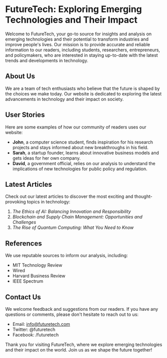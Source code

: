 <!--font:Poppins-->

# FutureTech: Exploring Emerging Technologies and Their Impact

Welcome to FutureTech, your go-to source for insights and analysis on emerging technologies and their potential to transform industries and improve people's lives. Our mission is to provide accurate and reliable information to our readers, including students, researchers, entrepreneurs, and policymakers, who are interested in staying up-to-date with the latest trends and developments in technology.

## About Us

We are a team of tech enthusiasts who believe that the future is shaped by the choices we make today. Our website is dedicated to exploring the latest advancements in technology and their impact on society.

## User Stories

Here are some examples of how our community of readers uses our website:

- **John**, a computer science student, finds inspiration for his research projects and stays informed about new breakthroughs in his field.
- **Sarah**, a startup founder, learns about innovative business models and gets ideas for her own company.
- **David**, a government official, relies on our analysis to understand the implications of new technologies for public policy and regulation.

## Latest Articles

Check out our latest articles to discover the most exciting and thought-provoking topics in technology:

1. _The Ethics of AI: Balancing Innovation and Responsibility_
2. _Blockchain and Supply Chain Management: Opportunities and Challenges_
3. _The Rise of Quantum Computing: What You Need to Know_

## References

We use reputable sources to inform our analysis, including:

- MIT Technology Review
- Wired
- Harvard Business Review
- IEEE Spectrum

## Contact Us

We welcome feedback and suggestions from our readers. If you have any questions or comments, please don't hesitate to reach out to us:

- Email: info@futuretech.com
- Twitter: @futuretech
- Facebook: /futuretech

Thank you for visiting FutureTech, where we explore emerging technologies and their impact on the world. Join us as we shape the future together!

<!--

Write me content for website with wallpaper which alt text is:

"An illustration of a robotic explorer, with metallic textures and intricate details."

The name/title of the page should not be 1:1 copy of the alt text but rather a real content of the website which is using this wallpaper.

- Use markdown format 
- Start with heading
- Heading should be short and concise
- The content should look like a real website 
- The website should not be about the wallpaper, wallpaper is just a related background
- Heading should be contain work "wallpaper" or "background"
- Include real sections like references, contact, user stories, etc. use things relevant to the page purpose.
- Feel free to use structure like headings, bullets, numbering, blockquotes, paragraphs, horizontal lines, etc.
- You can use formatting like bold or _italic_
- You can include UTF-8 emojis
- Links should be only #hash anchors (and you can refer to the document itself)
- Do not include images


---


# Exploring the Future: A Wallpaper for Tech Enthusiasts

Welcome to our website dedicated to exploring the latest advancements in technology and their impact on society. Our wallpaper featuring an illustration of a robotic explorer with metallic textures and intricate details is the perfect background for those who share our passion for innovation.

## About Us

We are a team of tech enthusiasts who believe that the future is shaped by the choices we make today. Our mission is to provide insights and analysis on emerging technologies, from artificial intelligence to blockchain, and their potential to transform industries and improve people's lives.

## User Stories

Our community of readers includes students, researchers, entrepreneurs, and policymakers who are interested in staying up-to-date with the latest trends and developments in technology. Here are some examples of user stories:

- **John**, a computer science student, uses our website to find inspiration for his research projects and stay informed about new breakthroughs in his field.
- **Sarah**, a startup founder, reads our articles to learn about innovative business models and get ideas for her own company.
- **David**, a government official, relies on our analysis to understand the implications of new technologies for public policy and regulation.

## Latest Articles

Check out our latest articles to discover the most exciting and thought-provoking topics in technology:

1. _The Ethics of AI: Balancing Innovation and Responsibility_
2. _Blockchain and Supply Chain Management: Opportunities and Challenges_
3. _The Rise of Quantum Computing: What You Need to Know_

## References

We strive to provide accurate and reliable information to our readers. Here are some of the sources we use to inform our analysis:

- MIT Technology Review
- Wired
- Harvard Business Review
- IEEE Spectrum

## Contact Us

We welcome feedback and suggestions from our readers. If you have any questions or comments, please don't hesitate to reach out to us:

- Email: info@exploringthefuture.com
- Twitter: @explorethefuture
- Facebook: /exploringthefuture

Thank you for visiting our website and using our wallpaper as your background. We hope to inspire you to explore the possibilities of technology and shape the future together!


---


Heading should not include word "wallpaper". The website should not be about the wallpaper itself, wallpaper is just a related background, rewrite whole content.


---


# FutureTech: Exploring the Latest Advancements in Technology

Welcome to FutureTech, a website dedicated to exploring the latest advancements in technology and their impact on society. Our background features an illustration of a robotic explorer with metallic textures and intricate details, setting the tone for our passion for innovation.

## About Us

We are a team of tech enthusiasts who believe that the future is shaped by the choices we make today. Our mission is to provide insights and analysis on emerging technologies, from artificial intelligence to blockchain, and their potential to transform industries and improve people's lives.

## User Stories

Our community of readers includes students, researchers, entrepreneurs, and policymakers who are interested in staying up-to-date with the latest trends and developments in technology. Here are some examples of user stories:

- **John**, a computer science student, uses our website to find inspiration for his research projects and stay informed about new breakthroughs in his field.
- **Sarah**, a startup founder, reads our articles to learn about innovative business models and get ideas for her own company.
- **David**, a government official, relies on our analysis to understand the implications of new technologies for public policy and regulation.

## Latest Articles

Check out our latest articles to discover the most exciting and thought-provoking topics in technology:

1. _The Ethics of AI: Balancing Innovation and Responsibility_
2. _Blockchain and Supply Chain Management: Opportunities and Challenges_
3. _The Rise of Quantum Computing: What You Need to Know_

## References

We strive to provide accurate and reliable information to our readers. Here are some of the sources we use to inform our analysis:

- MIT Technology Review
- Wired
- Harvard Business Review
- IEEE Spectrum

## Contact Us

We welcome feedback and suggestions from our readers. If you have any questions or comments, please don't hesitate to reach out to us:

- Email: info@futuretech.com
- Twitter: @futuretech
- Facebook: /futuretech

Thank you for visiting our website and using our background to inspire your exploration of the possibilities of technology. Together, we can shape the future!


---


Heading is too long, rewrite whole content.


---


# FutureTech: Exploring the Latest Advancements in Technology

Welcome to FutureTech, where we explore the latest advancements in technology and their impact on society. Our website is dedicated to providing insights and analysis on emerging technologies, from artificial intelligence to blockchain, and their potential to transform industries and improve people's lives.

## About Us

We are a team of tech enthusiasts who believe that the future is shaped by the choices we make today. Our mission is to provide accurate and reliable information to our readers, including students, researchers, entrepreneurs, and policymakers, who are interested in staying up-to-date with the latest trends and developments in technology.

## User Stories

Here are some examples of how our community of readers uses our website:

- **John**, a computer science student, finds inspiration for his research projects and stays informed about new breakthroughs in his field.
- **Sarah**, a startup founder, learns about innovative business models and gets ideas for her own company.
- **David**, a government official, relies on our analysis to understand the implications of new technologies for public policy and regulation.

## Latest Articles

Check out our latest articles to discover the most exciting and thought-provoking topics in technology:

1. _The Ethics of AI: Balancing Innovation and Responsibility_
2. _Blockchain and Supply Chain Management: Opportunities and Challenges_
3. _The Rise of Quantum Computing: What You Need to Know_

## References

We use reputable sources to inform our analysis, including:

- MIT Technology Review
- Wired
- Harvard Business Review
- IEEE Spectrum

## Contact Us

We welcome feedback and suggestions from our readers. If you have any questions or comments, please don't hesitate to reach out to us:

- Email: info@futuretech.com
- Twitter: @futuretech
- Facebook: /futuretech

Thank you for visiting FutureTech, where we inspire exploration of the possibilities of technology. Together, we can shape the future!


---


Heading is too long, rewrite whole content.


---


# FutureTech: Exploring Emerging Technologies and Their Impact

Welcome to FutureTech, your go-to source for insights and analysis on emerging technologies and their potential to transform industries and improve people's lives. Our mission is to provide accurate and reliable information to our readers, including students, researchers, entrepreneurs, and policymakers, who are interested in staying up-to-date with the latest trends and developments in technology.

## About Us

We are a team of tech enthusiasts who believe that the future is shaped by the choices we make today. Our website is dedicated to exploring the latest advancements in technology and their impact on society.

## User Stories

Here are some examples of how our community of readers uses our website:

- **John**, a computer science student, finds inspiration for his research projects and stays informed about new breakthroughs in his field.
- **Sarah**, a startup founder, learns about innovative business models and gets ideas for her own company.
- **David**, a government official, relies on our analysis to understand the implications of new technologies for public policy and regulation.

## Latest Articles

Check out our latest articles to discover the most exciting and thought-provoking topics in technology:

1. _The Ethics of AI: Balancing Innovation and Responsibility_
2. _Blockchain and Supply Chain Management: Opportunities and Challenges_
3. _The Rise of Quantum Computing: What You Need to Know_

## References

We use reputable sources to inform our analysis, including:

- MIT Technology Review
- Wired
- Harvard Business Review
- IEEE Spectrum

## Contact Us

We welcome feedback and suggestions from our readers. If you have any questions or comments, please don't hesitate to reach out to us:

- Email: info@futuretech.com
- Twitter: @futuretech
- Facebook: /futuretech

Thank you for visiting FutureTech, where we explore emerging technologies and their impact on the world. Join us as we shape the future together!


---


Write me a Google font which is best fitting for the website.

Pick from the list:
- Playfair Display
- Lobster
- Futura
- Exo 2
- Barlow Condensed
- Raleway
- Roboto
- Inter
- Great Vibes
- Dancing Script
- Alegreya
- IBM Plex Sans
- Lato
- Orbitron
- Open Sans
- Poppins
- Montserrat


Write just the font name nothing else.


---


Poppins

-->
